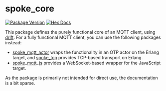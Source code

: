 # spoke_core

[![Package Version](https://img.shields.io/hexpm/v/spoke_core)](https://hex.pm/packages/spoke_core)
[![Hex Docs](https://img.shields.io/badge/hex-docs-ffaff3)](https://hexdocs.pm/spoke_core/)

This package defines the purely functional core of an MQTT client, using
[drift](https://hexdocs.pm/drift).
For a fully functional MQTT client, you can use the following packages instead:
* [spoke_mqtt_actor](https://hexdocs.pm/spoke_mqtt_actor) wraps the 
  functionality in an OTP actor on the Erlang target, and 
  [spoke_tcp](https://hexdocs.pm/spoke_tcp) provides TCP-based transport on Erlang.
* [spoke_mqtt_js](https://hexdocs.pm/spoke_mqtt_js) provides a WebSocket-based
  wrapper for the JavaScript target.

As the package is primarily not intended for direct use,
the documentation is a bit sparse.
